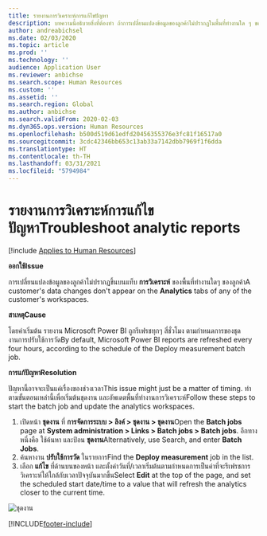```yaml
---
title: รายงานการวิเคราะห์การแก้ไขปัญหา
description: บทความนี้อธิบายสิ่งที่ต้องทำ ถ้าการเปลี่ยนแปลงข้อมูลของลูกค้าไม่ปรากฏในพื้นที่ทำงานใด ๆ ของลูกค้า
author: andreabichsel
ms.date: 02/03/2020
ms.topic: article
ms.prod: ''
ms.technology: ''
audience: Application User
ms.reviewer: anbichse
ms.search.scope: Human Resources
ms.custom: ''
ms.assetid: ''
ms.search.region: Global
ms.author: anbichse
ms.search.validFrom: 2020-02-03
ms.dyn365.ops.version: Human Resources
ms.openlocfilehash: b500d519d61edfd20456355376e3fc81f16517a0
ms.sourcegitcommit: 3cdc42346bb653c13ab33a7142dbb7969f1f6dda
ms.translationtype: HT
ms.contentlocale: th-TH
ms.lasthandoff: 03/31/2021
ms.locfileid: "5794984"
---
```

# <a name="troubleshoot-analytic-reports"></a><span data-ttu-id="62da5-103">รายงานการวิเคราะห์การแก้ไขปัญหา</span><span class="sxs-lookup"><span data-stu-id="62da5-103">Troubleshoot analytic reports</span></span>

[!include [Applies to Human Resources](../includes/applies-to-hr.md)]

<span data-ttu-id="62da5-104">**ออกใช้**</span><span class="sxs-lookup"><span data-stu-id="62da5-104">**Issue**</span></span>

<span data-ttu-id="62da5-105">การเปลี่ยนแปลงข้อมูลของลูกค้าไม่ปรากฏขึ้นบนแท็บ **การวิเคราะห์** ของพื้นที่ทำงานใดๆ ของลูกค้า</span><span class="sxs-lookup"><span data-stu-id="62da5-105">A customer's data changes don't appear on the **Analytics** tabs of any of the customer's workspaces.</span></span>

<span data-ttu-id="62da5-106">**สาเหตุ**</span><span class="sxs-lookup"><span data-stu-id="62da5-106">**Cause**</span></span>

<span data-ttu-id="62da5-107">โดยค่าเริ่มต้น รายงาน Microsoft Power BI ถูกรีเฟรชทุกๆ สี่ชั่วโมง ตามกำหนดการของชุดงานการปรับใช้การวัด</span><span class="sxs-lookup"><span data-stu-id="62da5-107">By default, Microsoft Power BI reports are refreshed every four hours, according to the schedule of the Deploy measurement batch job.</span></span>

<span data-ttu-id="62da5-108">**การแก้ปัญหา**</span><span class="sxs-lookup"><span data-stu-id="62da5-108">**Resolution**</span></span>

<span data-ttu-id="62da5-109">ปัญหานี้อาจจะเป็นแค่เรื่องของช่วงเวลา</span><span class="sxs-lookup"><span data-stu-id="62da5-109">This issue might just be a matter of timing.</span></span> <span data-ttu-id="62da5-110">ทำตามขั้นตอนเหล่านี้เพื่อเริ่มต้นชุดงาน และอัพเดตพื้นที่ทำงานการวิเคราะห์</span><span class="sxs-lookup"><span data-stu-id="62da5-110">Follow these steps to start the batch job and update the analytics workspaces.</span></span>

1. <span data-ttu-id="62da5-111">เปิดหน้า **ชุดงาน** ที่ **การจัดการระบบ \> ลิงค์ \> ชุดงาน \> ชุดงาน**</span><span class="sxs-lookup"><span data-stu-id="62da5-111">Open the **Batch jobs** page at **System administration \> Links \> Batch jobs \> Batch jobs**.</span></span> <span data-ttu-id="62da5-112">อีกทางหนึ่งคือ ใช้ค้นหา และป้อน **ชุดงาน**</span><span class="sxs-lookup"><span data-stu-id="62da5-112">Alternatively, use Search, and enter **Batch Jobs**.</span></span>
1. <span data-ttu-id="62da5-113">ค้นหางาน **ปรับใช้การวัด** ในรายการ</span><span class="sxs-lookup"><span data-stu-id="62da5-113">Find the **Deploy measurement** job in the list.</span></span>
1. <span data-ttu-id="62da5-114">เลือก **แก้ไข** ที่ด้านบนของหน้า และตั้งค่าวันที่/เวลาเริ่มต้นตามกำหนดการเป็นค่าที่จะรีเฟรชการวิเคราะห์ให้ใกล้กับเวลาปัจจุบันมากขึ้น</span><span class="sxs-lookup"><span data-stu-id="62da5-114">Select **Edit** at the top of the page, and set the scheduled start date/time to a value that will refresh the analytics closer to the current time.</span></span>

![ชุดงาน](media/batch-jobs.png)


[!INCLUDE[footer-include](../includes/footer-banner.md)]